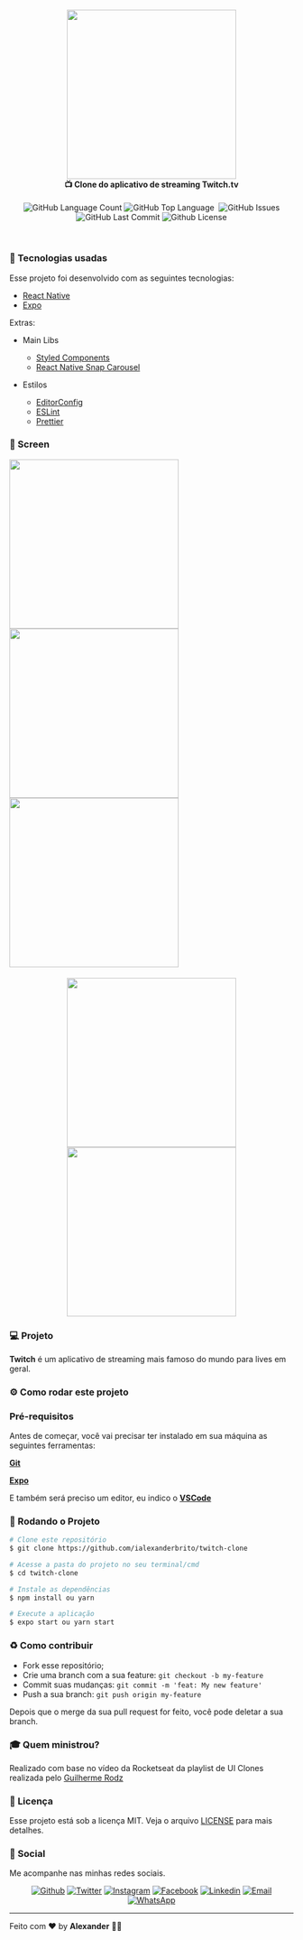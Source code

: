 <h4 align="center">
<img src=".github/twitch.png" width="300px" /><br>
 <b>📺 Clone do aplicativo de streaming Twitch.tv</b>
</h4>
<p align="center">
    <img alt="GitHub Language Count" src="https://img.shields.io/github/languages/count/ialexanderbrito/twitch-clone?style=flat-square" />
  <img alt="GitHub Top Language" src="https://img.shields.io/github/languages/top/ialexanderbrito/twitch-clone?style=flat-square" />
  <img alt="" src="https://img.shields.io/github/repo-size/ialexanderbrito/twitch-clone?style=flat-square" />
  <img alt="GitHub Issues" src="https://img.shields.io/github/issues/ialexanderbrito/twitch-clone?style=flat-square" />
  <img alt="GitHub Last Commit" src="https://img.shields.io/github/last-commit/ialexanderbrito/twitch-clone?style=flat-square" />
  <img alt="Github License" src="https://img.shields.io/github/license/ialexanderbrito/twitch-clone?style=flat-square" />
</p>

<br>

### :rocket: Tecnologias usadas
Esse projeto foi desenvolvido com as seguintes tecnologias:
- [React Native](https://reactnative.dev/)
- [Expo](https://expo.io/)

Extras:

- Main Libs
  - [Styled Components](https://styled-components.com/)
  - [React Native Snap Carousel](https://github.com/archriss/react-native-snap-carousel)

- Estilos
  - [EditorConfig](https://editorconfig.org/)
  - [ESLint](https://eslint.org/)
  - [Prettier](https://prettier.io/)

### 📱 Screen

<img src=".github/01.png" width="300px" /> <img src=".github/02.png" width="300px" /> <img src=".github/03.png" width="300px" />
<h4 align="center">
<img src=".github/04.png" width="300px" /> <img src=".github/05.png" width="300px" /><br>
</h4>

### 💻 Projeto

<b>Twitch</b> é um aplicativo de streaming mais famoso do mundo para lives em geral. 

### ⚙ Como rodar este projeto

### Pré-requisitos

Antes de começar, você vai precisar ter instalado em sua máquina as seguintes ferramentas:

<b>[Git](https://git-scm.com)</b>

<b>[Expo](https://expo.io)</b>

E também será preciso um editor, eu indico o <b>[VSCode](https://code.visualstudio.com/)</b>

### 🧭 Rodando o Projeto

```bash
# Clone este repositório
$ git clone https://github.com/ialexanderbrito/twitch-clone

# Acesse a pasta do projeto no seu terminal/cmd
$ cd twitch-clone

# Instale as dependências
$ npm install ou yarn

# Execute a aplicação
$ expo start ou yarn start

```

### :recycle: Como contribuir

- Fork esse repositório;
- Crie uma branch com a sua feature: `git checkout -b my-feature`
- Commit suas mudanças: `git commit -m 'feat: My new feature'`
- Push a sua branch: `git push origin my-feature`

Depois que o merge da sua pull request for feito, você pode deletar a sua branch.

### :mortar_board: Quem ministrou?

Realizado com base no vídeo da Rocketseat da playlist de UI Clones realizada pelo [Guilherme Rodz](https://github.com/guilhermerodz/)

### :memo: Licença

Esse projeto está sob a licença MIT. Veja o arquivo [LICENSE](LICENSE) para mais detalhes.

### 📱 Social

Me acompanhe nas minhas redes sociais.

<p align="center">

   <a href="https://github.com/ialexanderbrito" target="_blank" >
    <img alt="Github" src="https://img.shields.io/badge/-Github-lightgrey?style=flat-square&logo=Github&logoColor=white"></a> 
    
 <a href="https://twitter.com/ialexanderbrito" target="_blank" > 
     <img alt="Twitter" src="https://img.shields.io/badge/-Twitter-9cf?style=flat-square&logo=Twitter&logoColor=white"></a> 
  
  <a href="https://instagram.com/ialexanderbrito" target="_blank" >
    <img alt="Instagram" src="https://img.shields.io/badge/-Instagram-ff2b8e?style=flat-square&logo=Instagram&logoColor=white"></a> 
  
  <a href="https://facebook.com/ialexanderbrito" target="_blank" >
    <img alt="Facebook" src="https://img.shields.io/badge/-Facebook-blue?style=flat-square&logo=Facebook&logoColor=white"></a> 

  <a href="https://www.linkedin.com/in/ialexanderbrito/" target="_blank" >
    <img alt="Linkedin" src="https://img.shields.io/badge/-Linkedin-blue?style=flat-square&logo=Linkedin&logoColor=white"></a> 
  
  <a href="mailto:ialexanderbrito@gmail.com" target="_blank" >
    <img alt="Email" src="https://img.shields.io/badge/-Email-c14438?style=flat-square&logo=Gmail&logoColor=white"></a> 
  
  <a href="https://api.whatsapp.com/send?phone=5521979434402" target="_blank" >
    <img alt="WhatsApp" src="https://img.shields.io/badge/-WhatsApp-brightgreen?style=flat-square&logo=WhatsApp&logoColor=white"></a>
</p>

---

Feito com ❤️ by **Alexander** 🤙🏾
